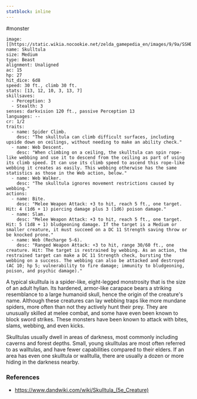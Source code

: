 ```yaml
---
statblock: inline
---
```

#monster 

```statblock
image: [[https://static.wikia.nocookie.net/zelda_gamepedia_en/images/9/9a/SSHD_Skulltula_Model.png]]
name: Skulltula
size: Medium
type: Beast
alignment: Unaligned
ac: 15
hp: 27
hit_dice: 6d8
speed: 30 ft., climb 30 ft.
stats: [13, 12, 10, 3, 13, 7]
skillsaves:
  - Perception: 3
  - Stealth: 3
senses: darkvision 120 ft., passive Perception 13
languages: --
cr: 1/2
traits:
  - name: Spider Climb.
    desc: "The skulltula can climb difficult surfaces, including upside down on ceilings, without needing to make an ability check."
  - name: Web Descent.
    desc: "When climbing on a ceiling, the skulltula can spin rope-like webbing and use it to descend from the ceiling as part of using its climb speed. It can use its climb speed to ascend this rope-like webbing it creates as easily. This webbing otherwise has the same statistics as those in the Web action, below."
  - name: Web Walker.
    desc: "The skulltula ignores movement restrictions caused by webbing."
actions:
  - name: Bite.
    desc: "Melee Weapon Attack: +3 to hit, reach 5 ft., one target. Hit: 4 (1d6 + 1) piercing damage plus 3 (1d6) poison damage."
  - name: Slam.
    desc: "Melee Weapon Attack: +3 to hit, reach 5 ft., one target. Hit: 5 (1d8 + 1) bludgeoning damage. If the target is a Medium or smaller creature, it must succeed on a DC 11 Strength saving throw or be knocked prone."
  - name: Web (Recharge 5-6).
    desc: "Ranged Weapon Attack: +3 to hit, range 30/60 ft., one creature. Hit: The target is restrained by webbing. As an action, the restrained target can make a DC 11 Strength check, bursting the webbing on a success. The webbing can also be attacked and destroyed (AC 10; hp 5; vulnerability to fire damage; immunity to bludgeoning, poison, and psychic damage)."
```

A typical skulltula is a spider-like, eight-legged monstrosity that is the size of an adult hylian. Its hardened, armor-like carapace bears a striking resemblance to a large humanoid skull, hence the origin of the creature's name. Although these creatures can lay webbing traps like more mundane spiders, more often than not they actively hunt their prey. They are unusually skilled at melee combat, and some have even been known to block sword strikes. These monsters have been known to attack with bites, slams, webbing, and even kicks.

Skulltulas usually dwell in areas of darkness, most commonly including caverns and forest depths. Small, young skulltulas are most often referred to as walltulas, and have fewer capabilities compared to their elders. If an area has even one skulltula or walltulla, there are usually a dozen or more hiding in the darkness nearby.

### References

* https://www.dandwiki.com/wiki/Skulltula_(5e_Creature)
